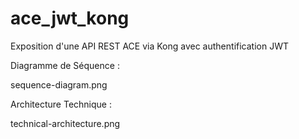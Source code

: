 # ace_jwt_kong

Exposition d'une API REST ACE via Kong avec authentification JWT

Diagramme de Séquence :

sequence-diagram.png


Architecture Technique : 

technical-architecture.png